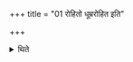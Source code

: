 +++
title = "01 रोहितो धूम्ररोहित इति"

+++

<details><summary>थिते</summary>

रोहितो धूम्ररोहित इति नवनव प्रतिविभज्यैन्द्राग्नदशमानेके समामनन्ति १
</details>
